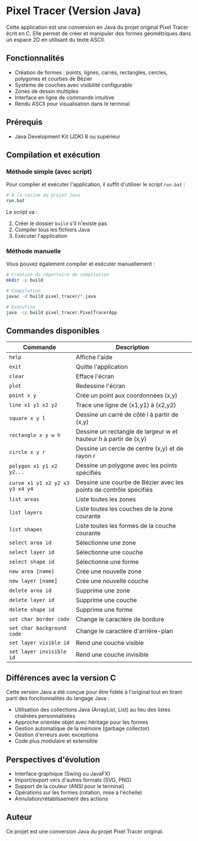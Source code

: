 # Pixel Tracer (Version Java)

Cette application est une conversion en Java du projet original Pixel Tracer écrit en C. Elle permet de créer et manipuler des formes géométriques dans un espace 2D en utilisant du texte ASCII.

## Fonctionnalités

* Création de formes : points, lignes, carrés, rectangles, cercles, polygones et courbes de Bézier
* Système de couches avec visibilité configurable
* Zones de dessin multiples
* Interface en ligne de commande intuitive
* Rendu ASCII pour visualisation dans le terminal

## Prérequis

* Java Development Kit (JDK) 8 ou supérieur

## Compilation et exécution

### Méthode simple (avec script)

Pour compiler et exécuter l'application, il suffit d'utiliser le script `run.bat` :

```bash
# À la racine du projet Java
run.bat
```

Le script va :

1. Créer le dossier `build` s'il n'existe pas
2. Compiler tous les fichiers Java
3. Exécuter l'application

### Méthode manuelle

Vous pouvez également compiler et exécuter manuellement :

```bash
# Création du répertoire de compilation
mkdir -p build

# Compilation
javac -d build pixel_tracer/*.java

# Exécution
java -cp build pixel_tracer.PixelTracerApp
```

## Commandes disponibles

| Commande | Description |
|---------|-------------|
| `help` | Affiche l'aide |
| `exit` | Quitte l'application |
| `clear` | Efface l'écran |
| `plot` | Redessine l'écran |
| `point x y` | Crée un point aux coordonnées (x,y) |
| `line x1 y1 x2 y2` | Trace une ligne de (x1,y1) à (x2,y2) |
| `square x y l` | Dessine un carré de côté l à partir de (x,y) |
| `rectangle x y w h` | Dessine un rectangle de largeur w et hauteur h à partir de (x,y) |
| `circle x y r` | Dessine un cercle de centre (x,y) et de rayon r |
| `polygon x1 y1 x2 y2...` | Dessine un polygone avec les points spécifiés |
| `curve x1 y1 x2 y2 x3 y3 x4 y4` | Dessine une courbe de Bézier avec les points de contrôle spécifiés |
| `list areas` | Liste toutes les zones |
| `list layers` | Liste toutes les couches de la zone courante |
| `list shapes` | Liste toutes les formes de la couche courante |
| `select area id` | Sélectionne une zone |
| `select layer id` | Sélectionne une couche |
| `select shape id` | Sélectionne une forme |
| `new area [name]` | Crée une nouvelle zone |
| `new layer [name]` | Crée une nouvelle couche |
| `delete area id` | Supprime une zone |
| `delete layer id` | Supprime une couche |
| `delete shape id` | Supprime une forme |
| `set char border code` | Change le caractère de bordure |
| `set char background code` | Change le caractère d'arrière-plan |
| `set layer visible id` | Rend une couche visible |
| `set layer invisible id` | Rend une couche invisible |

## Différences avec la version C

Cette version Java a été conçue pour être fidèle à l'original tout en tirant parti des fonctionnalités du langage Java :

* Utilisation des collections Java (ArrayList, List) au lieu des listes chaînées personnalisées
* Approche orientée objet avec héritage pour les formes
* Gestion automatique de la mémoire (garbage collector)
* Gestion d'erreurs avec exceptions
* Code plus modulaire et extensible

## Perspectives d'évolution

* Interface graphique (Swing ou JavaFX)
* Import/export vers d'autres formats (SVG, PNG)
* Support de la couleur (ANSI pour le terminal)
* Opérations sur les formes (rotation, mise à l'échelle)
* Annulation/rétablissement des actions

## Auteur

Ce projet est une conversion Java du projet Pixel Tracer original.
